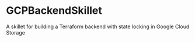 # GCPBackendSkillet
A skillet for building a Terraform backend with state locking in Google Cloud Storage
